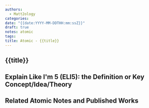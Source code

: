 ```yaml
---
authors:
  - Matt2ology
categories:
date: "{{date:YYYY-MM-DDTHH:mm:ssZ}}"
draft: true
notes: atomic
tags:
title: Atomic - {{title}}
---
```


## {{title}}

## Explain Like I'm 5 (ELI5): the Definition or Key Concept/Idea/Theory

<!-- Provide an above the fold (i.e. you shouldn't have to scroll to consume the information), detailed, explanation of the idea - the key insight or concept. -->

## Related Atomic Notes and Published Works

<!-- \[Atomic01\]\(../03-Atomic/Atomic01.md\) -->
